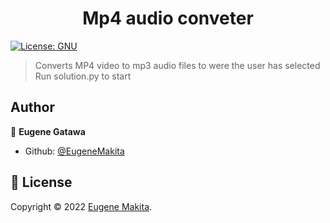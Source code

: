 <h1 align="center">Mp4 audio conveter</h1>
<p>
  <a href="https://choosealicense.com/licenses/gpl-3.0/#" target="_blank">
    <img alt="License: GNU" src="https://img.shields.io/badge/License-GNU-yellow.svg" />
  </a>
</p>

> Converts MP4 video to mp3 audio files to were the user has selected
> Run solution.py to start
## Author

👤 **Eugene Gatawa**

* Github: [@EugeneMakita](https://github.com/EugeneMakita)


## 📝 License

Copyright © 2022 [Eugene Makita](https://github.com/EugeneMakita).<br />
